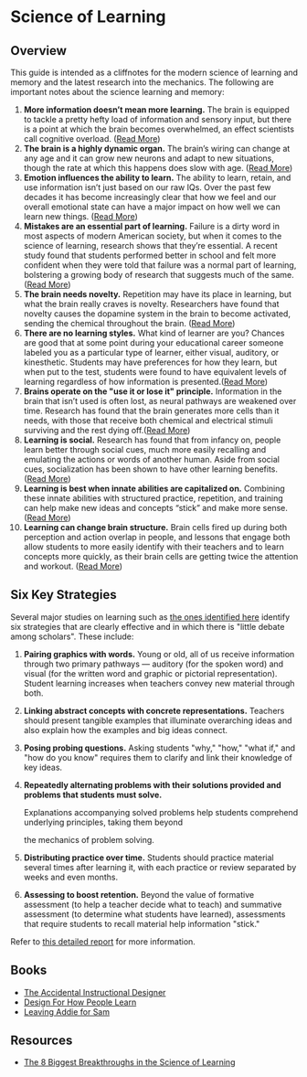 # Science of Learning

## Overview

This guide is intended as a cliffnotes for the modern science of learning and memory and the latest research into the mechanics. The following are important notes about the science learning and memory:

1. **More information doesn’t mean more learning.** The brain is equipped to tackle a pretty hefty load of information and sensory input, but there is a point at which the brain becomes overwhelmed, an effect scientists call cognitive overload. \([Read More](http://clive-shepherd.blogspot.com/2007/02/science-of-learning.html)\)
2. **The brain is a highly dynamic organ.** The brain’s wiring can change at any age and it can grow new neurons and adapt to new situations, though the rate at which this happens does slow with age. \([Read More](http://www.infoq.com/articles/science-of-learning)\)
3. **Emotion influences the ability to learn.** The ability to learn, retain, and use information isn’t just based on our raw IQs. Over the past few decades it has become increasingly clear that how we feel and our overall emotional state can have a major impact on how well we can learn new things. \([Read More](http://www.greatschools.org/parenting/teaching-values/751-the-role-of-emotions-in-learning.gs)\)
4. **Mistakes are an essential part of learning.** Failure is a dirty word in most aspects of modern American society, but when it comes to the science of learning, research shows that they’re essential. A recent study found that students performed better in school and felt more confident when they were told that failure was a normal part of learning, bolstering a growing body of research that suggests much of the same. \([Read More](http://www.sciencedaily.com/releases/2012/03/120312101439.htm)\)
5. **The brain needs novelty.** Repetition may have its place in learning, but what the brain really craves is novelty. Researchers have found that novelty causes the dopamine system in the brain to become activated, sending the chemical throughout the brain. \([Read More](http://www.nieman.harvard.edu/reports/article/102397/Novelty-and-Testing-When-the-Brain-Learns-and-Why-It-Forgets.aspx)\)
6. **There are no learning styles.** What kind of learner are you? Chances are good that at some point during your educational career someone labeled you as a particular type of learner, either visual, auditory, or kinesthetic. Students may have preferences for how they learn, but when put to the test, students were found to have equivalent levels of learning regardless of how information is presented.\([Read More](http://andrewsullivan.thedailybeast.com/2012/03/there-are-no-learning-styles.html)\)
7. **Brains operate on the "use it or lose it" principle.**  Information in the brain that isn’t used is often lost, as neural pathways are weakened over time. Research has found that the brain generates more cells than it needs, with those that receive both chemical and electrical stimuli surviving and the rest dying off.\([Read More](http://www.sciencedaily.com/releases/2008/02/080207091859.htm)\)
8. **Learning is social.** Research has found that from infancy on, people learn better through social cues, much more easily recalling and emulating the actions or words of another human. Aside from social cues, socialization has been shown to have other learning benefits.  \([Read More](http://www.nwp.org/cs/public/print/resource/3555)\)
9. **Learning is best when innate abilities are capitalized on.** Combining these innate abilities with structured practice, repetition, and training can help make new ideas and concepts “stick” and make more sense. \([Read More](http://www.learningrx.com/cognitive-stages-for-child-development.htm)\)
10. **Learning can change brain structure.** Brain cells fired up during both perception and action overlap in people, and lessons that engage both allow students to more easily identify with their teachers and to learn concepts more quickly, as their brain cells are getting twice the attention and workout. \([Read More](http://www.sharpbrains.com/blog/2008/02/26/brain-plasticity-how-learning-changes-your-brain)\)

## Six Key Strategies

Several major studies on learning such as [the ones identified here](http://www.learningscientists.org/blog/2016/8/18-1) identify six strategies that are clearly effective and in which there is "little debate among scholars". These include:

1. **Pairing graphics with words.** Young or old, all of us receive information through two primary pathways — auditory \(for the spoken word\) and visual \(for the written word and graphic or pictorial representation\). Student learning increases when teachers convey new material through both. 
2. **Linking abstract concepts with concrete representations.** Teachers should present tangible examples that illuminate overarching ideas and also explain how the examples and big ideas connect.
3. **Posing probing questions.** Asking students "why," "how," "what if," and "how do you know" requires them to clarify and link their knowledge of key ideas. 
4. **Repeatedly alternating problems with their solutions provided and problems that students must solve.**

   Explanations accompanying solved problems help students comprehend underlying principles, taking them beyond

   the mechanics of problem solving.

5. **Distributing practice over time.** Students should practice material several times after learning it, with each practice or review separated by weeks and even months.
6. **Assessing to boost retention.** Beyond the value of formative assessment \(to help a teacher decide what to teach\) and summative assessment \(to determine what students have learned\), assessments that require students to recall material help information "stick."

Refer to [this detailed report](http://www.nctq.org/dmsView/Learning_About_Learning_Report) for more information.

## Books

* [The Accidental Instructional Designer](http://www.amazon.com/gp/product/1562869140)
* [Design For How People Learn](http://www.amazon.com/Design-People-Learn-Voices-Matter/dp/0321768434)
* [Leaving Addie for Sam](http://www.amazon.com/Leaving-Addie-Sam-Developing-Experiences/dp/1562867113)

## Resources

* [The 8 Biggest Breakthroughs in the Science of Learning](https://www.brainscape.com/blog/2012/10/breakthroughs-science-of-learning-2/)

